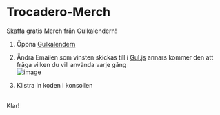 # Trocadero-Merch
Skaffa gratis Merch från Gulkalendern!

1. Öppna [Gulkalendern](https://gulkalender.se)

2. Ändra Emailen som vinsten skickas till i [Gul.js](https://raw.githubusercontent.com/Muminwilmer/Trocadero-Merch/main/Code.js) annars kommer den att fråga vilken du vill använda varje gång<br />
![image](https://github.com/Muminwilmer/Trocadero-Merch/assets/113240095/a0616e58-88cf-4271-bea0-b58773e2027b)


4. Klistra in koden i konsollen<br />
<br />
Klar!


